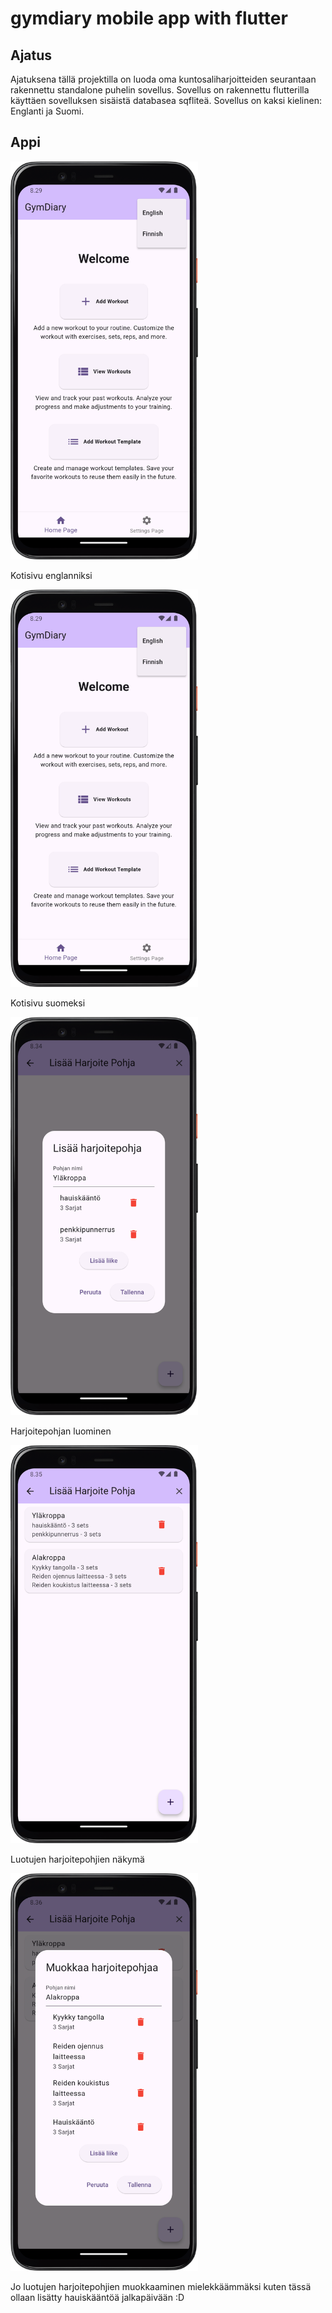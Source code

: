 # gymdiary mobile app with flutter

## Ajatus

Ajatuksena tällä projektilla on luoda oma kuntosaliharjoitteiden seurantaan rakennettu standalone puhelin sovellus. Sovellus on rakennettu flutterilla käyttäen sovelluksen sisäistä databasea sqfliteä. Sovellus on kaksi kielinen: Englanti ja Suomi.

## Appi


<img src="images_for_readme/image.png" alt="Image description" width="300" />

Kotisivu englanniksi

<img src="images_for_readme/image-1.png" alt="Image description" width="300" />

Kotisivu suomeksi

<img src="images_for_readme/image-3.png" alt="Image description" width="300" />

Harjoitepohjan luominen

<img src="images_for_readme/image-4.png" alt="Image description" width="300" />

Luotujen harjoitepohjien näkymä

<img src="images_for_readme/image-5.png" alt="Image description" width="300" />

Jo luotujen harjoitepohjien muokkaaminen mielekkäämmäksi kuten tässä ollaan lisätty hauiskääntöä jalkapäivään :D


